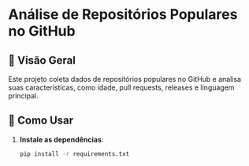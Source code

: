 # Análise de Repositórios Populares no GitHub

## 📌 Visão Geral
Este projeto coleta dados de repositórios populares no GitHub e analisa suas características, como idade, pull requests, releases e linguagem principal.

## 🔧 Como Usar
1. **Instale as dependências**:
   ```bash
   pip install -r requirements.txt

